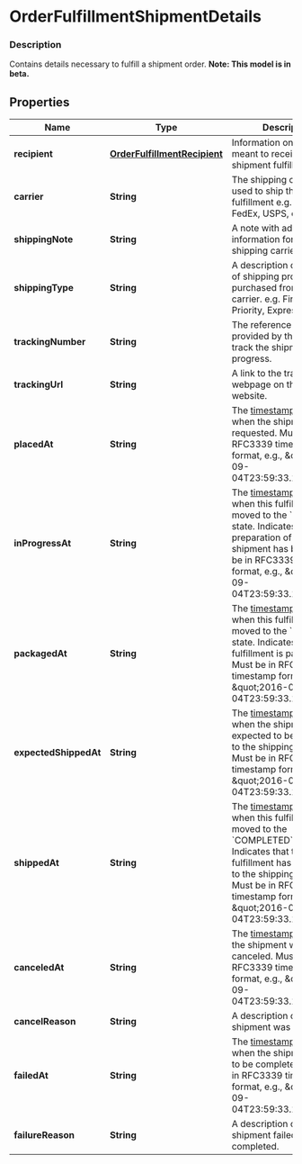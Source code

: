
# OrderFulfillmentShipmentDetails

### Description

Contains details necessary to fulfill a shipment order.
**Note: This model is in beta.**

## Properties
Name | Type | Description | Notes
------------ | ------------- | ------------- | -------------
**recipient** | [**OrderFulfillmentRecipient**](OrderFulfillmentRecipient.md) | Information on the person meant to receive this shipment fulfillment. |  [optional]
**carrier** | **String** | The shipping carrier being used to ship this fulfillment e.g. UPS, FedEx, USPS, etc. |  [optional]
**shippingNote** | **String** | A note with additional information for the shipping carrier. |  [optional]
**shippingType** | **String** | A description of the type of shipping product purchased from the carrier. e.g. First Class, Priority, Express |  [optional]
**trackingNumber** | **String** | The reference number provided by the carrier to track the shipment&#39;s progress. |  [optional]
**trackingUrl** | **String** | A link to the tracking webpage on the carrier&#39;s website. |  [optional]
**placedAt** | **String** | The [timestamp](#workingwithdates) indicating when the shipment was requested. Must be in RFC3339 timestamp format, e.g., \&quot;2016-09-04T23:59:33.123Z\&quot;. |  [optional]
**inProgressAt** | **String** | The [timestamp](#workingwithdates) indicating when this fulfillment was moved to the &#x60;RESERVED&#x60; state. Indicates that preparation of this shipment has begun. Must be in RFC3339 timestamp format, e.g., \&quot;2016-09-04T23:59:33.123Z\&quot;. |  [optional]
**packagedAt** | **String** | The [timestamp](#workingwithdates) indicating when this fulfillment was moved to the &#x60;PREPARED&#x60; state. Indicates that the fulfillment is packaged. Must be in RFC3339 timestamp format, e.g., \&quot;2016-09-04T23:59:33.123Z\&quot;. |  [optional]
**expectedShippedAt** | **String** | The [timestamp](#workingwithdates) indicating when the shipment is expected to be delivered to the shipping carrier. Must be in RFC3339 timestamp format, e.g., \&quot;2016-09-04T23:59:33.123Z\&quot;. |  [optional]
**shippedAt** | **String** | The [timestamp](#workingwithdates) indicating when this fulfillment was moved to the &#x60;COMPLETED&#x60;state. Indicates that the fulfillment has been given to the shipping carrier. Must be in RFC3339 timestamp format, e.g., \&quot;2016-09-04T23:59:33.123Z\&quot;. |  [optional]
**canceledAt** | **String** | The [timestamp](#workingwithdates) indicating the shipment was canceled. Must be in RFC3339 timestamp format, e.g., \&quot;2016-09-04T23:59:33.123Z\&quot;. |  [optional]
**cancelReason** | **String** | A description of why the shipment was canceled. |  [optional]
**failedAt** | **String** | The [timestamp](#workingwithdates) indicating when the shipment failed to be completed. Must be in RFC3339 timestamp format, e.g., \&quot;2016-09-04T23:59:33.123Z\&quot;. |  [optional]
**failureReason** | **String** | A description of why the shipment failed to be completed. |  [optional]



